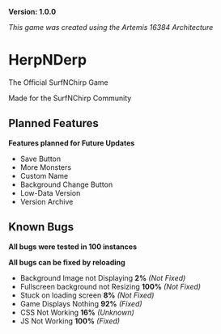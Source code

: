 **Version: 1.0.0**

*This game was created using the Artemis 16384 Architecture*

# HerpNDerp
The Official SurfNChirp Game

Made for the SurfNChirp Community

## Planned Features
**Features planned for Future Updates**

- Save Button
- More Monsters
- Custom Name
- Background Change Button
- Low-Data Version
- Version Archive
  
## Known Bugs
**All bugs were tested in 100 instances**

**All bugs can be fixed by reloading**

- Background Image not Displaying **2%** *(Not Fixed)*
- Fullscreen background not Resizing **100%** *(Not Fixed)*
- Stuck on loading screen **8%** *(Not Fixed)*
- Game Displays Nothing **92%** *(Fixed)*
- CSS Not Working **16%** *(Unknown)*
- JS Not Working **100%** *(Fixed)*
